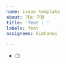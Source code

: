 ```yaml
---
name: issue template
about: 기능 구현
title: 'feat : '
labels: feat
assignees: kimhanui

---
```


- [ ]
